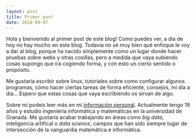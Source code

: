 ```yaml
---
layout: post
title: Primer post
date: 2018-09-07
---
```


Hola y bienvenido al primer post de este blog! Como puedes ver, a día de hoy no hay mucho en este blog. Todavía no sé muy bien qué enfoque le voy a dar al blog, porque ha nacido simplemente como un lugar donde hacer pruebas sobre webs y otras cosillas, pero a medida que vaya subiendo cosas supongo que irá cogiendo forma, y con esto un cierto sentido o propósito. 

Me gustaría escribir sobre linux, tutoriales sobre como configurar algunos programas, cómo hacer ciertas tareas de forma eficiente, consejos, mi día a día... Espero que estas cosas que vaya escribiendo os sirvan de algo.

Sobre mí podeis leer más en mi [información personal](/personalinfo/). Actualmente tengo 19 años y estudio ingeniería informática y matemáticas en la universidad de Granada. Me gustaría acabar trabajando en áreas como *big data*, inteligencia artifical o *data science*, campos que han sido siempre lugar de intersección de la vanguardia matemática e informática.
